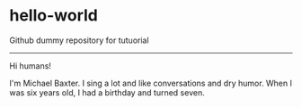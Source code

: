 # hello-world
Github dummy repository for tutuorial

---

Hi humans!

I'm Michael Baxter. I sing a lot and like conversations and dry humor.
When I was six years old, I had a birthday and turned seven.

